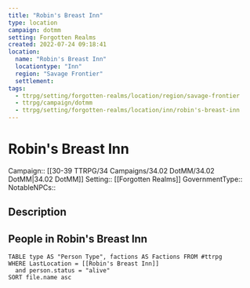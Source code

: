```yaml
---
title: "Robin's Breast Inn"
type: location
campaign: dotmm
setting: Forgotten Realms
created: 2022-07-24 09:18:41
location:
  name: "Robin's Breast Inn"
  locationtype: "Inn"
  region: "Savage Frontier"
  settlement: 
tags:
  - ttrpg/setting/forgotten-realms/location/region/savage-frontier
  - ttrpg/campaign/dotmm
  - ttrpg/setting/forgotten-realms/location/inn/robin's-breast-inn
---
```

# Robin's Breast Inn

Campaign:: [[30-39 TTRPG/34 Campaigns/34.02 DotMM/34.02 DotMM|34.02 DotMM]]
Setting:: [[Forgotten Realms]]
GovernmentType::
NotableNPCs::

## Description



## People in Robin's Breast Inn

```dataview
TABLE type AS "Person Type", factions AS Factions FROM #ttrpg 
WHERE LastLocation = [[Robin's Breast Inn]]
  and person.status = "alive"
SORT file.name asc
```



